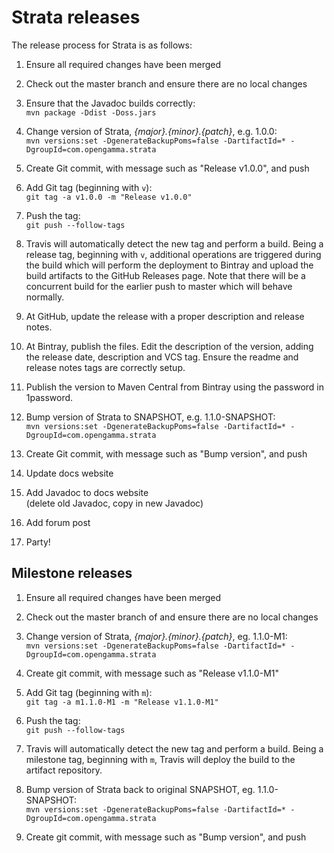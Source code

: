 Strata releases
===============

The release process for Strata is as follows:

1. Ensure all required changes have been merged

1. Check out the master branch and ensure there are no local changes

1. Ensure that the Javadoc builds correctly:  
`mvn package -Ddist -Doss.jars`

1. Change version of Strata, *{major}.{minor}.{patch}*, e.g. 1.0.0:  
`mvn versions:set -DgenerateBackupPoms=false -DartifactId=* -DgroupId=com.opengamma.strata`

1. Create Git commit, with message such as "Release v1.0.0", and push

1. Add Git tag (beginning with `v`):  
`git tag -a v1.0.0 -m "Release v1.0.0"`

1. Push the tag:  
`git push --follow-tags`

1. Travis will automatically detect the new tag and perform a build.
Being a release tag, beginning with `v`, additional operations are triggered during the build which 
will perform the deployment to Bintray and upload the build artifacts to the GitHub Releases page.
Note that there will be a concurrent build for the earlier push to master which will behave normally.

1. At GitHub, update the release with a proper description and release notes.

1. At Bintray, publish the files.
Edit the description of the version, adding the release date, description and VCS tag.
Ensure the readme and release notes tags are correctly setup.

1. Publish the version to Maven Central from Bintray using the password in 1password.

1. Bump version of Strata to SNAPSHOT, e.g. 1.1.0-SNAPSHOT:  
`mvn versions:set -DgenerateBackupPoms=false -DartifactId=* -DgroupId=com.opengamma.strata`

1. Create Git commit, with message such as "Bump version", and push

1. Update docs website

1. Add Javadoc to docs website  
(delete old Javadoc, copy in new Javadoc)

1. Add forum post

1. Party!


Milestone releases
------------------

1. Ensure all required changes have been merged

1. Check out the master branch of and ensure there are no local changes

1. Change version of Strata, *{major}.{minor}.{patch}*, eg. 1.1.0-M1:  
`mvn versions:set -DgenerateBackupPoms=false -DartifactId=* -DgroupId=com.opengamma.strata`

1. Create git commit, with message such as "Release v1.1.0-M1"

1. Add Git tag (beginning with `m`):  
`git tag -a m1.1.0-M1 -m "Release v1.1.0-M1"`

1. Push the tag:  
`git push --follow-tags`

1. Travis will automatically detect the new tag and perform a build.
Being a milestone tag, beginning with `m`, Travis will deploy the build to the artifact repository.

1. Bump version of Strata back to original SNAPSHOT, eg. 1.1.0-SNAPSHOT:  
`mvn versions:set -DgenerateBackupPoms=false -DartifactId=* -DgroupId=com.opengamma.strata`

1. Create git commit, with message such as "Bump version", and push
